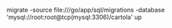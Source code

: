 migrate -source file:///go/app/sql/migrations -database 'mysql://root:root@tcp(mysql:3306)/cartola' up
